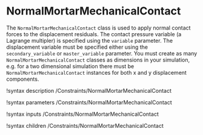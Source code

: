 # NormalMortarMechanicalContact

The `NormalMortarMechanicalContact` class is used to apply normal contact forces
to the displacement residuals. The contact pressure variable (a Lagrange
multipler) is specified using the `variable` parameter. The displacement variable
must be specified either using the `secondary_variable` or `master_variable`
parameter. You must create as many `NormalMortarMechanicalContact` classes as
dimensions in your simulation, e.g. for a two dimensional simulation there must
be `NormalMortarMechanicalContact` instances for both x and y displacement components.

!syntax description /Constraints/NormalMortarMechanicalContact

!syntax parameters /Constraints/NormalMortarMechanicalContact

!syntax inputs /Constraints/NormalMortarMechanicalContact

!syntax children /Constraints/NormalMortarMechanicalContact
